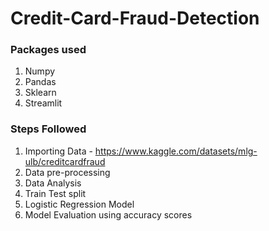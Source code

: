 # Credit-Card-Fraud-Detection

### Packages used
  1.  Numpy
  2.  Pandas
  3.  Sklearn
  4.  Streamlit
  
### Steps Followed
  1. Importing Data - https://www.kaggle.com/datasets/mlg-ulb/creditcardfraud
  2. Data pre-processing
  3. Data Analysis
  4. Train Test split
  5. Logistic Regression Model
  6. Model Evaluation using accuracy scores

